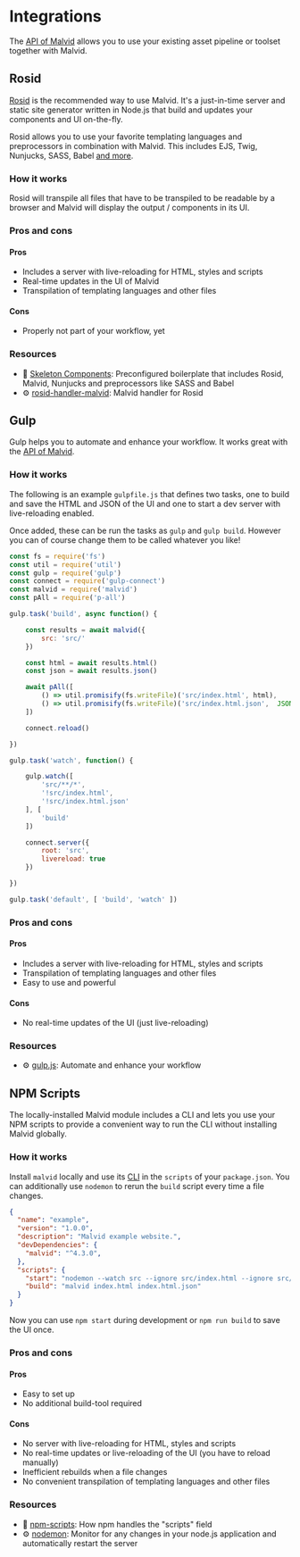 # Integrations

The [API of Malvid](API.md) allows you to use your existing asset pipeline or toolset together with Malvid.

## Rosid

[Rosid](https://github.com/electerious/Rosid) is the recommended way to use Malvid. It's a just-in-time server and static site generator written in Node.js that build and updates your components and UI on-the-fly.

Rosid allows you to use your favorite templating languages and preprocessors in combination with Malvid. This includes EJS, Twig, Nunjucks, SASS, Babel [and more](https://www.npmjs.com/search?q=rosid-handler-).

### How it works

Rosid will transpile all files that have to be transpiled to be readable by a browser and Malvid will display the output / components in its UI.

### Pros and cons

#### Pros

- Includes a server with live-reloading for HTML, styles and scripts
- Real-time updates in the UI of Malvid
- Transpilation of templating languages and other files

#### Cons

- Properly not part of your workflow, yet

### Resources

- 📐 [Skeleton Components](https://github.com/electerious/Skeleton-Components): Preconfigured boilerplate that includes Rosid, Malvid, Nunjucks and preprocessors like SASS and Babel
- ⚙️ [rosid-handler-malvid](https://github.com/comwrap/rosid-handler-malvid): Malvid handler for Rosid

## Gulp

Gulp helps you to automate and enhance your workflow. It works great with the [API of Malvid](API.md).

### How it works

The following is an example `gulpfile.js` that defines two tasks, one to build and save the HTML and JSON of the UI and one to start a dev server with live-reloading enabled.

Once added, these can be run the tasks as `gulp` and `gulp build`. However you can of course change them to be called whatever you like!

```js
const fs = require('fs')
const util = require('util')
const gulp = require('gulp')
const connect = require('gulp-connect')
const malvid = require('malvid')
const pAll = require('p-all')

gulp.task('build', async function() {

	const results = await malvid({
		src: 'src/'
	})

	const html = await results.html()
	const json = await results.json()

	await pAll([
		() => util.promisify(fs.writeFile)('src/index.html', html),
		() => util.promisify(fs.writeFile)('src/index.html.json',  JSON.stringify(json))
	])

	connect.reload()

})

gulp.task('watch', function() {

	gulp.watch([
		'src/**/*',
		'!src/index.html',
		'!src/index.html.json'
	], [
		'build'
	])

	connect.server({
		root: 'src',
		livereload: true
	})

})

gulp.task('default', [ 'build', 'watch' ])
```

### Pros and cons

#### Pros

- Includes a server with live-reloading for HTML, styles and scripts
- Transpilation of templating languages and other files
- Easy to use and powerful

#### Cons

- No real-time updates of the UI (just live-reloading)

### Resources

- ⚙️ [gulp.js](https://gulpjs.com): Automate and enhance your workflow

## NPM Scripts

The locally-installed Malvid module includes a CLI and lets you use your NPM scripts to provide a convenient way to run the CLI without installing Malvid globally.

### How it works

Install `malvid` locally and use its [CLI](CLI.md) in the `scripts` of your `package.json`. You can additionally use `nodemon` to rerun the `build` script every time a file changes.

```json
{
  "name": "example",
  "version": "1.0.0",
  "description": "Malvid example website.",
  "devDependencies": {
    "malvid": "^4.3.0",
  },
  "scripts": {
    "start": "nodemon --watch src --ignore src/index.html --ignore src/index.html.json",
    "build": "malvid index.html index.html.json"
  }
}
```

Now you can use `npm start` during development or `npm run build` to save the UI once.

### Pros and cons

#### Pros

- Easy to set up
- No additional build-tool required

#### Cons

- No server with live-reloading for HTML, styles and scripts
- No real-time updates or live-reloading of the UI (you have to reload manually)
- Inefficient rebuilds when a file changes
- No convenient transpilation of templating languages and other files

### Resources

- 📄 [npm-scripts](https://docs.npmjs.com/misc/scripts): How npm handles the "scripts" field
- ⚙️ [nodemon](https://github.com/remy/nodemon): Monitor for any changes in your node.js application and automatically restart the server